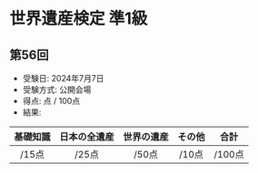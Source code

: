 # 世界遺産検定 準1級
## 第56回
- 受験日: 2024年7月7日
- 受験方式: 公開会場
- 得点: 点 / 100点
- 結果: 

|基礎知識|日本の全遺産|世界の遺産|その他|合計|
|:---:|:---:|:---:|:---:|:---:|
|/15点|/25点|/50点|/10点|/100点|
